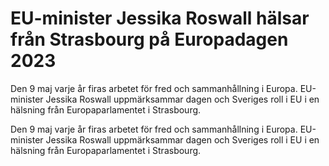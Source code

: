 # EU-minister Jessika Roswall hälsar från Strasbourg på Europadagen 2023

Den 9 maj varje år firas arbetet för fred och sammanhållning i Europa. EU-minister Jessika Roswall uppmärksammar dagen och Sveriges roll i EU i en hälsning från Europaparlamentet i Strasbourg.

Den 9 maj varje år firas arbetet för fred och sammanhållning i Europa. EU-minister Jessika Roswall uppmärksammar dagen och Sveriges roll i EU i en hälsning från Europaparlamentet i Strasbourg.
